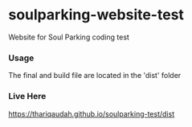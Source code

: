 # soulparking-website-test

Website for Soul Parking coding test

### Usage

The final and build file are located in the 'dist' folder

### Live Here

https://thariqaudah.github.io/soulparking-test/dist
